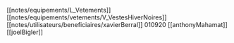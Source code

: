 [[notes/equipements/L_Vetements]] [[notes/equipements/vetements/V_VestesHiverNoires]] [[notes/utilisateurs/beneficiaires/xavierBerral]]
010920 [[anthonyMahamat]]
[[joelBigler]]